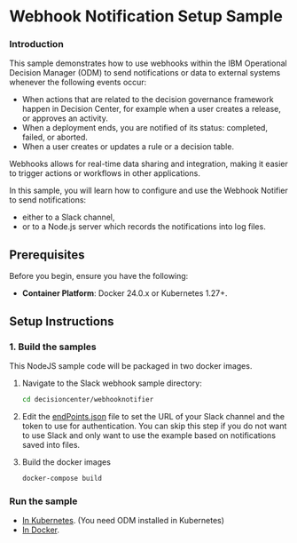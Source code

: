 
# Webhook Notification Setup Sample
### Introduction
This sample demonstrates how to use webhooks within the IBM Operational Decision Manager (ODM) to send notifications or data to external systems whenever the following events occur:
- When actions that are related to the decision governance framework happen in Decision Center, for example when a user creates a release, or approves an activity.
- When a deployment ends, you are notified of its status: completed, failed, or aborted.
- When a user creates or updates a rule or a decision table.

Webhooks allows for real-time data sharing and integration, making it easier to trigger actions or workflows in other applications.

In this sample, you will learn how to configure and use the Webhook Notifier to send notifications:
- either to a Slack channel,
- or to a Node.js server which records the notifications into log files.

## Prerequisites

Before you begin, ensure you have the following:

- **Container Platform**: Docker 24.0.x or Kubernetes 1.27+.

## Setup Instructions

### 1. Build the samples

This NodeJS sample code will be packaged in two docker images.

   1. Navigate to the Slack webhook sample directory:
        ```bash
        cd decisioncenter/webhooknotifier
        ```

   2. Edit the [endPoints.json](./slack/endPoints.json) file to set the URL of your Slack channel and the token to use for authentication. You can skip this step if you do not want to use Slack and only want to use the example based on notifications saved into files.
   3. Build the docker images
        ```bash
        docker-compose build
        ```

### Run the sample

   * [In Kubernetes](README-KUBERNETES.md). (You need ODM installed in Kubernetes)
   * [In Docker](README-DOCKER.md). 


